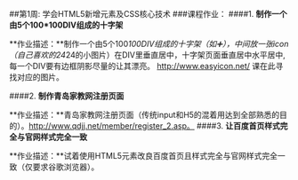 ##第1周: 学会HTML5新增元素及CSS核心技术
###课程作业：
####1. **制作一个由5个100*100DIV组成的十字架**

   **作业描述：**制作一个由5个100*100DIV组成的十字架（如➕），中间放一张icon（自己喜欢的24*24的小图片）在DIV里垂直居中，十字架页面垂直居中水平居中,每一个DIV要有边框阴影尽量的让其漂亮。 http://www.easyicon.net/ 课在此寻找对应的图片。

####2. **制作青岛家教网注册页面**

   **作业描述：**青岛家教网注册页面（传统input和H5的混着用达到全部熟悉的目的）。http://www.qdjj.net/member/register_2.asp。
####3. **让百度首页样式完全与官网样式完全一致**

   **作业描述：**试着使用HTML5元素改良百度首页且样式完全与官网样式完全一致（仅要求谷歌浏览器）。
